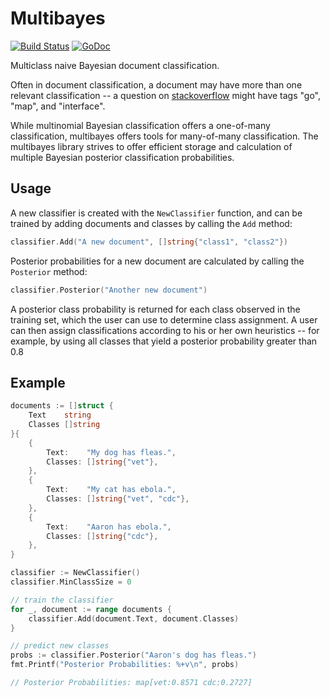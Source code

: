 Multibayes
==========

[![Build Status](https://travis-ci.org/lytics/multibayes.svg?branch=master)](https://travis-ci.org/lytics/multibayes) [![GoDoc](https://godoc.org/github.com/lytics/multibayes?status.svg)](https://godoc.org/github.com/lytics/multibayes)

Multiclass naive Bayesian document classification.

Often in document classification, a document may have more than one relevant classification -- a question on [stackoverflow](http://stackoverflow.com) might have tags "go", "map", and "interface".

While multinomial Bayesian classification offers a one-of-many classification, multibayes offers tools for many-of-many classification.  The multibayes library strives to offer efficient storage and calculation of multiple Bayesian posterior classification probabilities.

## Usage

A new classifier is created with the `NewClassifier` function, and can be trained by adding documents and classes by calling the `Add` method:

```go
classifier.Add("A new document", []string{"class1", "class2"})
```

Posterior probabilities for a new document are calculated by calling the `Posterior` method:

```go
classifier.Posterior("Another new document")
```

A posterior class probability is returned for each class observed in the training set, which the user can use to determine class assignment.  A user can then assign classifications according to his or her own heuristics -- for example, by using all classes that yield a posterior probability greater than 0.8


## Example

```go
documents := []struct {
	Text    string
	Classes []string
}{
	{
		Text:    "My dog has fleas.",
		Classes: []string{"vet"},
	},
	{
		Text:    "My cat has ebola.",
		Classes: []string{"vet", "cdc"},
	},
	{
		Text:    "Aaron has ebola.",
		Classes: []string{"cdc"},
	},
}

classifier := NewClassifier()
classifier.MinClassSize = 0

// train the classifier
for _, document := range documents {
	classifier.Add(document.Text, document.Classes)
}

// predict new classes
probs := classifier.Posterior("Aaron's dog has fleas.")
fmt.Printf("Posterior Probabilities: %+v\n", probs)

// Posterior Probabilities: map[vet:0.8571 cdc:0.2727]
```
